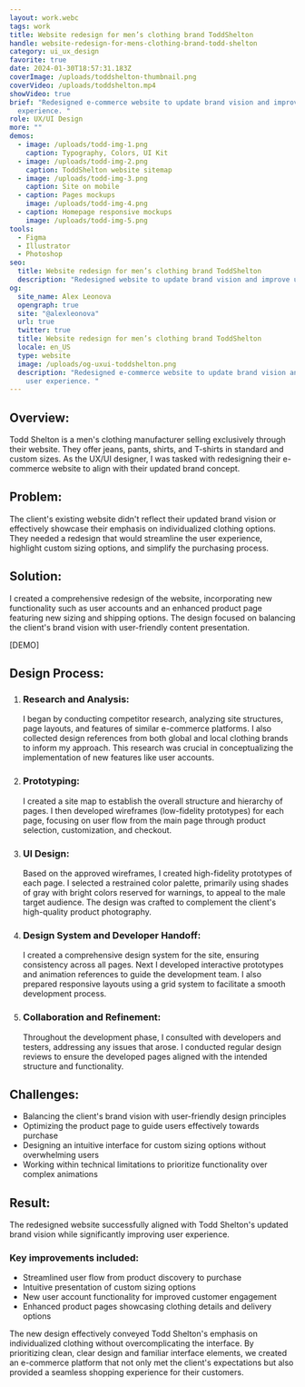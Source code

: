 ```yaml
---
layout: work.webc
tags: work
title: Website redesign for men’s clothing brand ToddShelton
handle: website-redesign-for-mens-clothing-brand-todd-shelton
category: ui_ux_design
favorite: true
date: 2024-01-30T18:57:31.183Z
coverImage: /uploads/toddshelton-thumbnail.png
coverVideo: /uploads/toddshelton.mp4
showVideo: true
brief: "Redesigned e-commerce website to update brand vision and improve user
  experience. "
role: UX/UI Design
more: ""
demos:
  - image: /uploads/todd-img-1.png
    caption: Typography, Colors, UI Kit
  - image: /uploads/todd-img-2.png
    caption: ToddShelton website sitemap
  - image: /uploads/todd-img-3.png
    caption: Site on mobile
  - caption: Pages mockups
    image: /uploads/todd-img-4.png
  - caption: Homepage responsive mockups
    image: /uploads/todd-img-5.png
tools:
  - Figma
  - Illustrator
  - Photoshop
seo:
  title: Website redesign for men’s clothing brand ToddShelton
  description: "Redesigned website to update brand vision and improve user experience. "
og:
  site_name: Alex Leonova
  opengraph: true
  site: "@alexleonova"
  url: true
  twitter: true
  title: Website redesign for men’s clothing brand ToddShelton
  locale: en_US
  type: website
  image: /uploads/og-uxui-toddshelton.png
  description: "Redesigned e-commerce website to update brand vision and improve
    user experience. "
---
```

## Overview:

Todd Shelton is a men's clothing manufacturer selling exclusively through their website. They offer jeans, pants, shirts, and T-shirts in standard and custom sizes. As the UX/UI designer, I was tasked with redesigning their e-commerce website to align with their updated brand concept.

## Problem:

The client's existing website didn't reflect their updated brand vision or effectively showcase their emphasis on individualized clothing options. They needed a redesign that would streamline the user experience, highlight custom sizing options, and simplify the purchasing process.

## Solution:

I created a comprehensive redesign of the website, incorporating new functionality such as user accounts and an enhanced product page featuring new sizing and shipping options. The design focused on balancing the client's brand vision with user-friendly content presentation.

\[DEMO]

## Design Process:

1. ### Research and Analysis:

   I began by conducting competitor research, analyzing site structures, page layouts, and features of similar e-commerce platforms. I also collected design references from both global and local clothing brands to inform my approach. This research was crucial in conceptualizing the implementation of new features like user accounts.
2. ### Prototyping:

   I created a site map to establish the overall structure and hierarchy of pages. I then developed wireframes (low-fidelity prototypes) for each page, focusing on user flow from the main page through product selection, customization, and checkout.
3. ### UI Design:

   Based on the approved wireframes, I created high-fidelity prototypes of each page. I selected a restrained color palette, primarily using shades of gray with bright colors reserved for warnings, to appeal to the male target audience. The design was crafted to complement the client's high-quality product photography.
4. ### Design System and Developer Handoff:

   I created a comprehensive design system for the site, ensuring consistency across all pages. Next I developed interactive prototypes and animation references to guide the development team. I also prepared responsive layouts using a grid system to facilitate a smooth development process.
5. ### Collaboration and Refinement:

   Throughout the development phase, I consulted with developers and testers, addressing any issues that arose. I conducted regular design reviews to ensure the developed pages aligned with the intended structure and functionality.

## Challenges:

* Balancing the client's brand vision with user-friendly design principles
* Optimizing the product page to guide users effectively towards purchase
* Designing an intuitive interface for custom sizing options without overwhelming users
* Working within technical limitations to prioritize functionality over complex animations

## Result:

The redesigned website successfully aligned with Todd Shelton's updated brand vision while significantly improving user experience. 

### Key improvements included:

* Streamlined user flow from product discovery to purchase
* Intuitive presentation of custom sizing options
* New user account functionality for improved customer engagement
* Enhanced product pages showcasing clothing details and delivery options

The new design effectively conveyed Todd Shelton's emphasis on individualized clothing without overcomplicating the interface. By prioritizing clean, clear design and familiar interface elements, we created an e-commerce platform that not only met the client's expectations but also provided a seamless shopping experience for their customers.